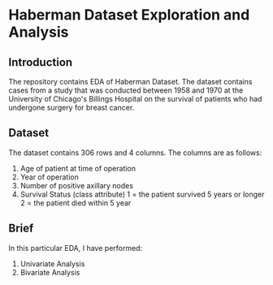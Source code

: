# Haberman Dataset Exploration and Analysis

## Introduction
The repository contains EDA of Haberman Dataset. The dataset contains cases from a study that was conducted between 1958 and 1970 at the University of Chicago's Billings Hospital on the survival of patients who had undergone surgery for breast cancer.

## Dataset
The dataset contains 306 rows and 4 columns. The columns are as follows:
1. Age of patient at time of operation
2. Year of operation
3. Number of positive axillary nodes
4. Survival Status (class attribute) 1 = the patient survived 5 years or longer 2 = the patient died within 5 year

## Brief
In this particular EDA, I have performed:
1. Univariate Analysis
2. Bivariate Analysis